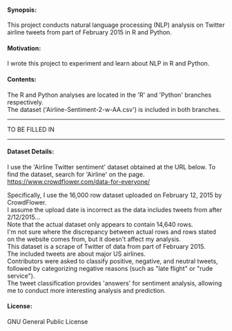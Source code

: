 #### Synopsis:
This project conducts natural language processing (NLP) analysis on Twitter airline tweets from part of February 2015 in R and Python.

#### Motivation:
I wrote this project to experiment and learn about NLP in R and Python.

#### Contents:
The R and Python analyses are located in the 'R' and 'Python' branches respectively. <br />
The dataset ('Airline-Sentiment-2-w-AA.csv') is included in both branches.

***
TO BE FILLED IN
***

#### Dataset Details:
I use the 'Airline Twitter sentiment' dataset obtained at the URL below. To find the dataset, search for 'Airline' on the page. <br />
https://www.crowdflower.com/data-for-everyone/

Specifically, I use the 16,000 row dataset uploaded on February 12, 2015 by CrowdFlower. <br />
I assume the upload date is incorrect as the data includes tweets from after 2/12/2015... <br />
Note that the actual dataset only appears to contain 14,640 rows. <br />
I'm not sure where the discrepancy between actual rows and rows stated on the website comes from, but it doesn't affect my analysis. <br />
This dataset is a scrape of Twitter of data from part of February 2015. <br />
The included tweets are about major US airlines. <br />
Contributors were asked to classify positive, negative, and neutral tweets, followed by categorizing negative reasons (such as "late flight" or "rude service"). <br />
The tweet classification provides 'answers' for sentiment analysis, allowing me to conduct more interesting analysis and prediction.

#### License:
GNU General Public License
